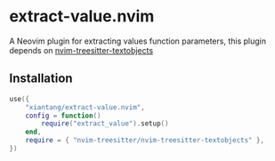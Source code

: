 # extract-value.nvim

A Neovim plugin for extracting values function parameters, this plugin depends on [nvim-treesitter-textobjects](https://github.com/nvim-treesitter/nvim-treesitter-textobjects)


## Installation

```lua
use({
	"xiantang/extract-value.nvim",
	config = function()
		require("extract_value").setup()
	end,
	require = { "nvim-treesitter/nvim-treesitter-textobjects" },
})
```
